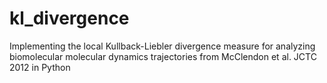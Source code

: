 # kl_divergence
Implementing the local Kullback-Liebler divergence measure for analyzing biomolecular molecular dynamics trajectories from McClendon et al. JCTC 2012 in Python
